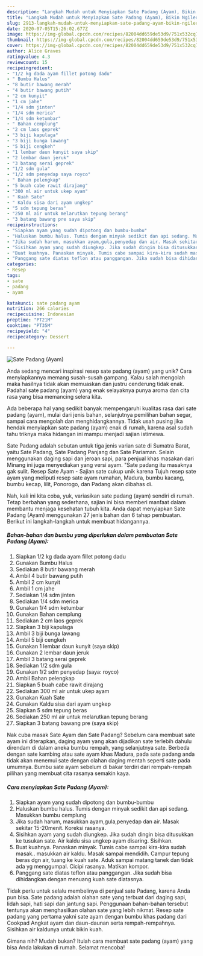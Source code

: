 ```yaml
---
description: "Langkah Mudah untuk Menyiapkan Sate Padang (Ayam), Bikin Ngiler"
title: "Langkah Mudah untuk Menyiapkan Sate Padang (Ayam), Bikin Ngiler"
slug: 2913-langkah-mudah-untuk-menyiapkan-sate-padang-ayam-bikin-ngiler
date: 2020-07-05T15:26:02.677Z
image: https://img-global.cpcdn.com/recipes/82004dd659de53d9/751x532cq70/sate-padang-ayam-foto-resep-utama.jpg
thumbnail: https://img-global.cpcdn.com/recipes/82004dd659de53d9/751x532cq70/sate-padang-ayam-foto-resep-utama.jpg
cover: https://img-global.cpcdn.com/recipes/82004dd659de53d9/751x532cq70/sate-padang-ayam-foto-resep-utama.jpg
author: Alice Graves
ratingvalue: 4.3
reviewcount: 15
recipeingredient:
- "1/2 kg dada ayam fillet potong dadu"
- " Bumbu Halus"
- "8 butir bawang merah"
- "4 butir bawang putih"
- "2 cm kunyit"
- "1 cm jahe"
- "1/4 sdm jinten"
- "1/4 sdm merica"
- "1/4 sdm ketumbar"
- " Bahan cemplung"
- "2 cm laos geprek"
- "3 biji kapulaga"
- "3 biji bunga lawang"
- "5 biji cengkeh"
- "1 lembar daun kunyit saya skip"
- "2 lembar daun jeruk"
- "3 batang serai geprek"
- "1/2 sdm gula"
- "1/2 sdm penyedap saya royco"
- " Bahan pelengkap"
- "5 buah cabe rawit dirajang"
- "300 ml air untuk ukep ayam"
- " Kuah Sate"
- " Kaldu sisa dari ayam ungkep"
- "5 sdm tepung beras"
- "250 ml air untuk melarutkan tepung berang"
- "3 batang bawang pre saya skip"
recipeinstructions:
- "Siapkan ayam yang sudah dipotong dan bumbu-bumbu"
- "Haluskan bumbu halus. Tumis dengan minyak sedikit dan api sedang. Masukkan bumbu cemplung"
- "Jika sudah harum, masukkan ayam,gula,penyedap dan air. Masak sekitar 15-20menit. Koreksi rasanya."
- "Sisihkan ayam yang sudah diungkep. Jika sudah dingin bisa ditusukkan ke tusukan sate. Air kaldu sisa ungkep ayam disaring. Sisihkan."
- "Buat kuahnya. Panaskan minyak. Tumis cabe sampai kira-kira sudah masak.. masukkan air kaldu. Masak sampai mendidih. Campur tepung beras dgn air, tuang ke kuah sate. Aduk sampai matang tanek dan tidak ada yg menggumpal. Cicipi rasanya. Matikan kompor."
- "Panggang sate diatas teflon atau panggangan. Jika sudah bisa dihidangkan dengan menuang kuah sate diatasnya."
categories:
- Resep
tags:
- sate
- padang
- ayam

katakunci: sate padang ayam 
nutrition: 266 calories
recipecuisine: Indonesian
preptime: "PT21M"
cooktime: "PT35M"
recipeyield: "4"
recipecategory: Dessert

---
```



![Sate Padang (Ayam)](https://img-global.cpcdn.com/recipes/82004dd659de53d9/751x532cq70/sate-padang-ayam-foto-resep-utama.jpg)

Anda sedang mencari inspirasi resep sate padang (ayam) yang unik? Cara menyiapkannya memang susah-susah gampang. Kalau salah mengolah maka hasilnya tidak akan memuaskan dan justru cenderung tidak enak. Padahal sate padang (ayam) yang enak selayaknya punya aroma dan cita rasa yang bisa memancing selera kita.

Ada beberapa hal yang sedikit banyak mempengaruhi kualitas rasa dari sate padang (ayam), mulai dari jenis bahan, selanjutnya pemilihan bahan segar, sampai cara mengolah dan menghidangkannya. Tidak usah pusing jika hendak menyiapkan sate padang (ayam) enak di rumah, karena asal sudah tahu triknya maka hidangan ini mampu menjadi sajian istimewa.

Sate Padang adalah sebutan untuk tiga jenis varian sate di Sumatra Barat, yaitu Sate Padang, Sate Padang Panjang dan Sate Pariaman. Selain menggunakan daging sapi dan jeroan sapi, para penjual khas masakan dari Minang ini juga menyediakan yang versi ayam. &#34;Sate padang itu masaknya gak sulit. Resep Sate Ayam - Sajian sate cukup unik karena Tujuh resep sate ayam yang meliputi resep sate ayam rumahan, Madura, bumbu kacang, bumbu kecap, lilit, Ponorogo, dan Padang akan dibahas di.


Nah, kali ini kita coba, yuk, variasikan sate padang (ayam) sendiri di rumah. Tetap berbahan yang sederhana, sajian ini bisa memberi manfaat dalam membantu menjaga kesehatan tubuh kita. Anda dapat menyiapkan Sate Padang (Ayam) menggunakan 27 jenis bahan dan 6 tahap pembuatan. Berikut ini langkah-langkah untuk membuat hidangannya.

<!--inarticleads1-->

##### Bahan-bahan dan bumbu yang diperlukan dalam pembuatan Sate Padang (Ayam):

1. Siapkan 1/2 kg dada ayam fillet potong dadu
1. Gunakan  Bumbu Halus
1. Sediakan 8 butir bawang merah
1. Ambil 4 butir bawang putih
1. Ambil 2 cm kunyit
1. Ambil 1 cm jahe
1. Sediakan 1/4 sdm jinten
1. Sediakan 1/4 sdm merica
1. Gunakan 1/4 sdm ketumbar
1. Gunakan  Bahan cemplung
1. Sediakan 2 cm laos geprek
1. Siapkan 3 biji kapulaga
1. Ambil 3 biji bunga lawang
1. Ambil 5 biji cengkeh
1. Gunakan 1 lembar daun kunyit (saya skip)
1. Gunakan 2 lembar daun jeruk
1. Ambil 3 batang serai geprek
1. Sediakan 1/2 sdm gula
1. Gunakan 1/2 sdm penyedap (saya: royco)
1. Ambil  Bahan pelengkap
1. Siapkan 5 buah cabe rawit dirajang
1. Sediakan 300 ml air untuk ukep ayam
1. Gunakan  Kuah Sate
1. Gunakan  Kaldu sisa dari ayam ungkep
1. Siapkan 5 sdm tepung beras
1. Sediakan 250 ml air untuk melarutkan tepung berang
1. Siapkan 3 batang bawang pre (saya skip)


Nak cuba masak Sate Ayam dan Sate Padang? Sebelum cara membuat sate ayam ini diterapkan, daging ayam yang akan dijadikan sate terlebih dahulu direndam di dalam aneka bumbu rempah, yang selanjutnya sate. Berbeda dengan sate kambing atau sate ayam khas Madura, pada sate padang anda tidak akan menemui sate dengan olahan daging mentah seperti sate pada umumnya. Bumbu sate ayam sebelum di bakar terdiri dari rempah-rempah pilihan yang membuat cita rasanya semakin kaya. 

<!--inarticleads2-->

##### Cara menyiapkan Sate Padang (Ayam):

1. Siapkan ayam yang sudah dipotong dan bumbu-bumbu
1. Haluskan bumbu halus. Tumis dengan minyak sedikit dan api sedang. Masukkan bumbu cemplung
1. Jika sudah harum, masukkan ayam,gula,penyedap dan air. Masak sekitar 15-20menit. Koreksi rasanya.
1. Sisihkan ayam yang sudah diungkep. Jika sudah dingin bisa ditusukkan ke tusukan sate. Air kaldu sisa ungkep ayam disaring. Sisihkan.
1. Buat kuahnya. Panaskan minyak. Tumis cabe sampai kira-kira sudah masak.. masukkan air kaldu. Masak sampai mendidih. Campur tepung beras dgn air, tuang ke kuah sate. Aduk sampai matang tanek dan tidak ada yg menggumpal. Cicipi rasanya. Matikan kompor.
1. Panggang sate diatas teflon atau panggangan. Jika sudah bisa dihidangkan dengan menuang kuah sate diatasnya.


Tidak perlu untuk selalu membelinya di penjual sate Padang, karena Anda pun bisa. Sate padang adalah olahan sate yang terbuat dari daging sapi, lidah sapi, hati sapi dan jantung sapi. Penggunaan bahan-bahan tersebut tentunya akan menghasilkan olahan sate yang lebih nikmat. Resep sate padang yang pertama yakni sate ayam dengan bumbu khas padang dari Cookpad Angkat ayam dan daun-daunan serta rempah-rempahnya. Sisihkan air kaldunya untuk bikin kuah. 

Gimana nih? Mudah bukan? Itulah cara membuat sate padang (ayam) yang bisa Anda lakukan di rumah. Selamat mencoba!
